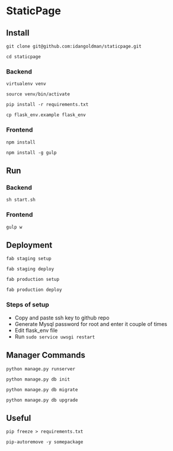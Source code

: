 # StaticPage

## Install
`git clone git@github.com:idangoldman/staticpage.git`

`cd staticpage`

### Backend
`virtualenv venv`

`source venv/bin/activate`

`pip install -r requirements.txt`

`cp flask_env.example flask_env`

### Frontend
`npm install`

`npm install -g gulp`


## Run

### Backend
`sh start.sh`


### Frontend
`gulp w`


## Deployment
`fab staging setup`

`fab staging deploy`

`fab production setup`

`fab production deploy`

### Steps of setup
- Copy and paste ssh key to github repo
- Generate Mysql password for root and enter it couple of times
- Edit flask_env file
- Run `sudo service uwsgi restart`


## Manager Commands
`python manage.py runserver`

`python manage.py db init`

`python manage.py db migrate`

`python manage.py db upgrade`


## Useful
`pip freeze > requirements.txt`

`pip-autoremove -y somepackage`
